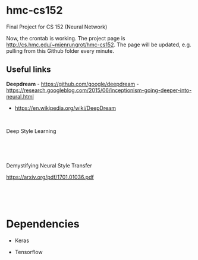 hmc-cs152
=========

Final Project for CS 152 (Neural Network)

Now, the crontab is working. The project page is
http://cs.hmc.edu/~mjenrungrot/hmc-cs152. The page will be updated, e.g.
pulling from this Github folder every minute.

Useful links
------------

**Deepdream** - https://github.com/google/deepdream -
https://research.googleblog.com/2015/06/inceptionism-going-deeper-into-neural.html
- https://en.wikipedia.org/wiki/DeepDream

 

Deep Style Learning

 

 

Demystifying Neural Style Transfer

<https://arxiv.org/pdf/1701.01036.pdf>

 

 

Dependencies
============

-   Keras

-   Tensorflow
